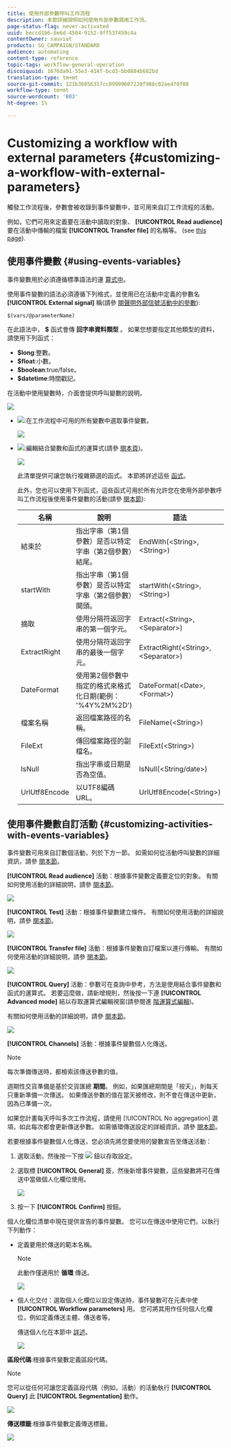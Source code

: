 ```yaml
---
title: 使用外部參數呼叫工作流程
description: 本節詳細說明如何使用外部參數調用工作流。
page-status-flag: never-activated
uuid: beccd1b6-8e6d-4504-9152-9ff537459c4a
contentOwner: sauviat
products: SG_CAMPAIGN/STANDARD
audience: automating
content-type: reference
topic-tags: workflow-general-operation
discoiquuid: 1676da91-55e3-414f-bcd3-bb0804b682bd
translation-type: tm+mt
source-git-commit: 121b36056317cc89909607220f988c02ae470f08
workflow-type: tm+mt
source-wordcount: '803'
ht-degree: 1%

---
```



# Customizing a workflow with external parameters {#customizing-a-workflow-with-external-parameters}

觸發工作流程後，參數會被收錄到事件變數中，並可用來自訂工作流程的活動。

例如，它們可用來定義要在活動中讀取的對象、 **[!UICONTROL Read audience]** 要在活動中傳輸的檔案 **[!UICONTROL Transfer file]** 的名稱等。 (see [this page](../../automating/using/customizing-workflow-external-parameters.md)).

## 使用事件變數 {#using-events-variables}

事件變數用於必須遵循標準語法的運 [算式中](../../automating/using/advanced-expression-editing.md#standard-syntax)。

使用事件變數的語法必須遵循下列格式，並使用已在活動中定義的參數名 **[!UICONTROL External signal]** 稱(請參 [閱聲明外部信號活動中的參數](../../automating/using/declaring-parameters-external-signal.md)):

```
$(vars/@parameterName)
```

在此語法中， **$** 函式會傳 **回字串資料類型** 。 如果您想要指定其他類型的資料，請使用下列函式：

* **$long**:整數。
* **$float**:小數。
* **$boolean**:true/false。
* **$datetime**:時間戳記。

在活動中使用變數時，介面會提供呼叫變數的說明。

![](assets/extsignal_callparameter.png)

* ![](assets/extsignal_picker.png):在工作流程中可用的所有變數中選取事件變數。

   ![](assets/wkf_test_activity_variables.png)

* ![](assets/extsignal_expression_editor.png):編輯結合變數和函式的運算式(請參 [閱本頁](../../automating/using/advanced-expression-editing.md))。

   ![](assets/wkf_test_activity_variables_expression.png)

   此清單提供可讓您執行複雜篩選的函式。 本節將詳述這些 [函式](../../automating/using/list-of-functions.md)。

   此外，您也可以使用下列函式，這些函式可用於所有允許您在使用外部參數呼叫工作流程後使用事件變數的活動(請參 [閱本節](../../automating/using/customizing-workflow-external-parameters.md#customizing-activities-with-events-variables)):

   | 名稱 | 說明 | 語法 |
   ---------|----------|---------
   | 結束於 | 指出字串（第1個參數）是否以特定字串（第2個參數）結尾。 | EndWith(&lt;String>,&lt;String>) |
   | startWith | 指出字串（第1個參數）是否以特定字串（第2個參數）開頭。 | startWith(&lt;String>,&lt;String>) |
   | 摘取 | 使用分隔符返回字串的第一個字元。 | Extract(&lt;String>,&lt;Separator>) |
   | ExtractRight | 使用分隔符返回字串的最後一個字元。 | ExtractRight(&lt;String>,&lt;Separator>) |
   | DateFormat | 使用第2個參數中指定的格式來格式化日期(範例： &#39;%4Y%2M%2D&#39;) | DateFormat(&lt;Date>,&lt;Format>) |
   | 檔案名稱 | 返回檔案路徑的名稱。 | FileName(&lt;String>) |
   | FileExt | 傳回檔案路徑的副檔名。 | FileExt(&lt;String>) |
   | IsNull | 指出字串或日期是否為空值。 | IsNull(&lt;String/date>) |
   | UrlUtf8Encode | 以UTF8編碼URL。 | UrlUtf8Encode(&lt;String>) |

## 使用事件變數自訂活動 {#customizing-activities-with-events-variables}

事件變數可用來自訂數個活動，列於下方一節。 如需如何從活動呼叫變數的詳細資訊，請參 [閱本節](../../automating/using/customizing-workflow-external-parameters.md#using-events-variables)。

**[!UICONTROL Read audience]** 活動：根據事件變數定義要定位的對象。 有關如何使用活動的詳細說明，請參 [閱本節](../../automating/using/read-audience.md)。

![](assets/extsignal_activities_audience.png)

**[!UICONTROL Test]** 活動：根據事件變數建立條件。 有關如何使用活動的詳細說明，請參 [閱本節](../../automating/using/test.md)。

![](assets/extsignal_activities_test.png)

**[!UICONTROL Transfer file]** 活動：根據事件變數自訂檔案以進行傳輸。 有關如何使用活動的詳細說明，請參 [閱本節](../../automating/using/transfer-file.md)。

![](assets/extsignal_activities_transfer.png)

**[!UICONTROL Query]** 活動：參數可在查詢中參考，方法是使用結合事件變數和函式的運算式。 若要這麼做，請新增規則，然後按一下連 **[!UICONTROL Advanced mode]** 結以存取運算式編輯視窗(請參閱進 [階運算式編輯](../../automating/using/advanced-expression-editing.md))。

有關如何使用活動的詳細說明，請參 [閱本節](../../automating/using/query.md)。

![](assets/extsignal_activities_query.png)

**[!UICONTROL Channels]** 活動：根據事件變數個人化傳送。

>[!NOTE]
>
>每次準備傳送時，都檢索該傳送參數的值。
>
>週期性交貨準備是基於交貨匯總 **期間**。 例如，如果匯總期間是「按天」，則每天只重新準備一次傳送。 如果傳送參數的值在當天被修改，則不會在傳送中更新，因為已準備一次。
>
>如果您計畫每天呼叫多次工作流程，請使用 [!UICONTROL No aggregation] 選項，如此每次都會更新傳送參數。 如需循環傳送設定的詳細資訊，請參 [閱本節](/help/automating/using/email-delivery.md#configuration)。

若要根據事件變數個人化傳送，您必須先將您要使用的變數宣告至傳送活動：

1. 選取活動，然後按一下按 ![](assets/dlv_activity_params-24px.png) 鈕以存取設定。
1. 選取標 **[!UICONTROL General]** 簽，然後新增事件變數，這些變數將可在傳送中當做個人化欄位使用。

   ![](assets/extsignal_activities_delivery.png)

1. 按一下 **[!UICONTROL Confirm]** 按鈕。

個人化欄位清單中現在提供宣告的事件變數。 您可以在傳送中使用它們，以執行下列動作：

* 定義要用於傳送的範本名稱。

   >[!NOTE]
   >
   >此動作僅適用於 **循環** 傳送。

   ![](assets/extsignal_activities_template.png)

* 個人化交付：選取個人化欄位以設定傳送時，事件變數可在元素中使 **[!UICONTROL Workflow parameters]** 用。 您可將其用作任何個人化欄位，例如定義傳送主體、傳送者等。

   傳送個人化在本節中 [詳述](../../designing/using/personalization.md)。

   ![](assets/extsignal_activities_perso.png)

**區段代碼**:根據事件變數定義區段代碼。

>[!NOTE]
>
>您可以從任何可讓您定義區段代碼（例如，活動）的活動執行 **[!UICONTROL Query]** 此 **[!UICONTROL Segmentation]** 動作。

![](assets/extsignal_activities_segment.png)

**傳送標籤**:根據事件變數定義傳送標籤。

![](assets/extsignal_activities_label.png)
